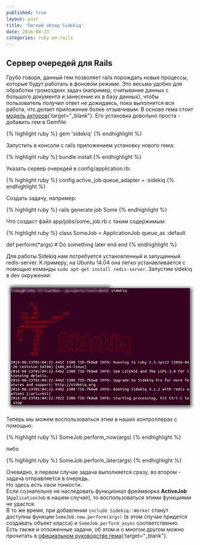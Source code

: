 ```yaml
---
published: true
layout: post
title: 'Легкий обзор Sidekiq'
date: 2016-08-23
categories: ruby-on-rails
---
```

## Сервер очередей для Rails
Грубо говоря, данный гем позволяет rails порождать новые процессы, которые будут работать в фоновом режиме. Это весьма удобно для обработки громоздких задач (например, считывание данных с большого документа и занесение их в базу данных), чтобы пользователь получил ответ не дожидаясь, пока выполнится вся работа, что делает приложение более отзывчивым. В основе гема стоит [модель акторов](https://ru.wikipedia.org/wiki/%D0%9C%D0%BE%D0%B4%D0%B5%D0%BB%D1%8C_%D0%B0%D0%BA%D1%82%D0%BE%D1%80%D0%BE%D0%B2){:target="_blank"}.
Его установка довольно проста - добавить гем в Gemfile:

{% highlight ruby %}
gem 'sidekiq'
{% endhighlight %}

Запустить в консоли с rails приложением установку нового гема:

{% highlight ruby %}
bundle install
{% endhighlight %}

Указать сервер очередей в config/application.rb:

{% highlight ruby %}
config.active_job.queue_adapter = :sidekiq
{% endhighlight %}

Создать задачу, например:

{% highlight ruby %}
rails generate job Some
{% endhighlight %}

Что создаст файл app/jobs/some_job.rb с таким содержимым:

{% highlight ruby %}
class SomeJob < ApplicationJob
  queue_as :default

  def perform(*args)
    # Do something later
  end
end
{% endhighlight %}

Для работы Sidekiq нам потребуется установленный и запущенный redis-server. К примеру, на Ubuntu 14.04 она легко устанавливается с помощью команды `sudo apt-get install redis-server`. Запустим sidekiq в dev окружении:

![Sidekiq приветствие](/assets/articles/images/sidekiq-start-message.png)

Теперь мы можем воспользоваться этим в наших контроллерах с помощью:
	
{% highlight ruby %}
SomeJob.perform_now(args)
{% endhighlight %}

либо

{% highlight ruby %}
SomeJob.perform_later(args)
{% endhighlight %}

Очевидно, в первом случае задача выполняется сразу, во втором - задача отправляется в очередь.  
Но здесь есть свои тонкости.  
Если сознательно не наследовать функционал фреймворка **ActiveJob** (`ApplicationJob` в нашем случае), то воспользоваться этими функциями не удастся.  
В то же время, при добавлении  `include Sidekiq::Worker` станут доступны функции `SomeJob.new.perform(args)` (в этом случае придется создавать объект класса) и `SomeJob.perform_async` соответственно.  
Есть также и отложенные задачи, об этом и о многом другом можно прочитать в [официальном руководстве гема](https://github.com/mperham/sidekiq/wiki/Scheduled-Jobs){:target="_blank"}.